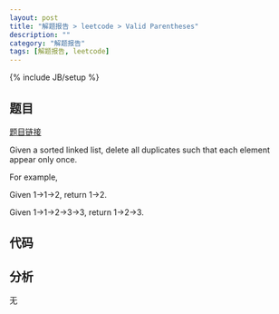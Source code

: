 ```yaml
---
layout: post
title: "解题报告 > leetcode > Valid Parentheses"
description: ""
category: "解题报告"
tags: [解题报告, leetcode]
---
```

{% include JB/setup %}

## 题目

[题目链接](https://oj.leetcode.com/problems/remove-duplicates-from-sorted-list/)

Given a sorted linked list, delete all duplicates such that each element appear only once.

For example,

Given 1->1->2, return 1->2.

Given 1->1->2->3->3, return 1->2->3.

<!--more-->

## 代码

<script src="https://gist.github.com/squirrel20/a88d700d8f4c2a8c7734.js"></script>

## 分析

无
